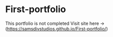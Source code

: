 # First-portfolio
This portfolio is not completed 
Visit site here -> (https://samsdivstudios.github.io/First-portfolio/)
